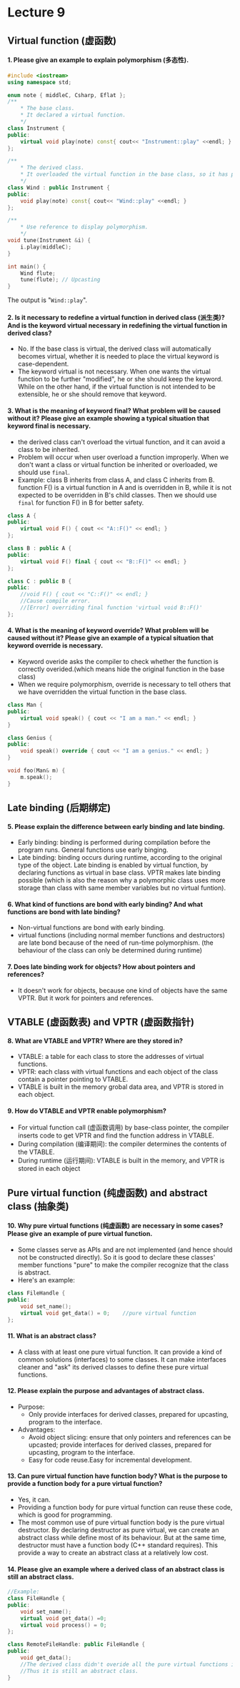 # Lecture 9
##	Virtual function (虚函数)
#### 1.	Please give an example to explain polymorphism (多态性).

```cpp
#include <iostream>
using namespace std;

enum note { middleC, Csharp, Eflat };
/**
	* The base class.
	* It declared a virtual function.
	*/
class Instrument {
public:
	virtual void play(note) const{ cout<< "Instrument::play" <<endl; }
};

/**
	* The derived class.
	* It overloaded the virtual function in the base class, so it has polymorphic behaviour.
	*/
class Wind : public Instrument {
public:
	void play(note) const{ cout<< "Wind::play" <<endl; }
};

/**
	* Use reference to display polymorphism.
	*/
void tune(Instrument &i) {
	i.play(middleC);
}

int main() {
	Wind flute;
	tune(flute); // Upcasting
}
```

The output is "`Wind::play`".

#### 2. Is it necessary to redefine a virtual function in derived class (派生类)? And is the keyword virtual necessary in redefining the virtual function in derived class?

- No. If the base class is virtual, the derived class will automatically becomes virtual, whether it is needed to place the virtual keyword is case-dependent.
- The keyword virtual is not necessary. When one wants the virtual function to be further "modified", he or she should keep the keyword. While on the other hand, if the virtual function is not intended to be extensible, he or she should remove that keyword.

#### 3. What is the meaning of keyword final? What problem will be caused without it? Please give an example showing a typical situation that keyword final is necessary.

- the derived class can't overload the virtual function, and it can avoid a class to be inherited.
- Problem will occur when user overload a function improperly. When we don't want a class or virtual function be inherited or overloaded, we should use `final`.
- Example: class B inherits from class A, and class C inherits from B. function F() is a virtual function in A and is overridden in B, while it is not expected to be overridden in B's child classes. Then we should use `final` for function F() in B for better safety.

```cpp
class A {
public:
	virtual void F() { cout << "A::F()" << endl; }
};

class B : public A {
public:
	virtual void F() final { cout << "B::F()" << endl; }
};

class C : public B {
public:
	//void F() { cout << "C::F()" << endl; }
	//Cause compile error.
	//[Error] overriding final function 'virtual void B::F()'
};
```

#### 4. What is the meaning of keyword override? What problem will be caused without it? Please give an example of a typical situation that keyword override is necessary.

- Keyword overide asks the compiler to check whether the function is correctly overided.(which means hide the original function in the base class)
- When we require polymorphism, override is necessary to tell others that we have overridden the virtual function in the base class.

```cpp
class Man {
public:
	virtual void speak() { cout << "I am a man." << endl; }
}

class Genius {
public:
	void speak() override { cout << "I am a genius." << endl; }
}

void foo(Man& m) {
	m.speak();
}
```

##	Late binding (后期绑定)
#### 5. Please explain the difference between early binding and late binding.

- Early binding: binding is performed during compilation before the program runs. General functions use early binging.
- Late binding: binding occurs during runtime, according to the original type of the object. Late binding is enabled by virtual function, by declaring functions as virtual in base class. VPTR makes late binding possible (which is also the reason why a polymorphic class uses more storage than class with same member variables but no virtual funtion).

#### 6. What kind of functions are bond with early binding? And what functions are bond with late binding?

- Non-virtual functions are bond with early binding.
- virtual functions (including normal member functions and destructors) are late bond because of the need of run-time polymorphism. (the behaviour of the class can only be determined during runtime)

#### 7. Does late binding work for objects? How about pointers and references?

- It doesn't work for objects, because one kind of objects have the same VPTR. But it work for pointers and references.

##	VTABLE (虚函数表) and VPTR (虚函数指针)
#### 8. What are VTABLE and VPTR? Where are they stored in?

- VTABLE: a table for each class to store the addresses of virtual functions.
- VPTR: each class with virtual functions and each object of the class contain a pointer pointing to VTABLE.
- VTABLE is built in the memory grobal data area, and VPTR is stored in each object.

#### 9. How do VTABLE and VPTR enable polymorphism?

- For virtual function call (虚函数调用) by base-class pointer, the compiler inserts code to get VPTR and find the function address in VTABLE.
- During compilation (编译期间): the compiler determines the contents of the VTABLE.
- During runtime (运行期间): VTABLE is built in the memory, and VPTR is stored in each object

##	Pure virtual function (纯虚函数) and abstract class (抽象类)
#### 10. Why pure virtual functions (纯虚函数) are necessary in some cases? Please give an example of pure virtual function.

- Some classes serve as APIs and are not implemented (and hence should not be constructed directly). So it is good to declare these classes' member functions "pure" to make the compiler recognize that the class is abstract.
- Here's an example:

```cpp
class FileHandle {
public:
	void set_name();
	virtual void get_data() = 0;	//pure virtual function
};
```

#### 11. What is an abstract class?

- A class with at least one pure virtual function. It can provide a kind of common solutions (interfaces) to some classes. It can make interfaces cleaner and "ask" its derived classes to define these pure virtual functions.

#### 12. Please explain the purpose and advantages of abstract class.

- Purpose:
  - Only provide interfaces for derived classes, prepared for upcasting, program to the interface.
- Advantages:
  - Avoid object slicing: ensure that only pointers and references can be upcasted; provide interfaces for derived classes, prepared for upcasting, program to the interface.
  - Easy for code reuse.Easy for incremental development.


#### 13. Can pure virtual function have function body? What is the purpose to provide a function body for a pure virtual function?

- Yes, it can.
- Providing a function body for pure virtual function can reuse these code, which is good for programming.
- The most common use of pure virtual function body is the pure virtual destructor. By declaring destructor as pure virtual, we can create an abstract class while define most of its behaviour. But at the same time, destructor must have a function body (C++ standard requires). This provide a way to create an abstract class at a relatively low cost.

#### 14. Please give an example where a derived class of an abstract class is still an abstract class.

```cpp
//Example:
class FileHandle {
public:
	void set_name();
	virtual void get_data() =0;
	virtual void process() = 0;
};

class RemoteFileHandle: public FileHandle {
public:
	void get_data();
	//The derived class didn't overide all the pure virtual functions in the base class.
	//Thus it is still an abstract class.
}
```
